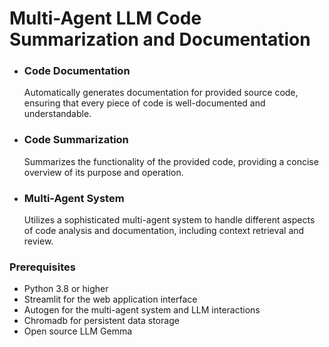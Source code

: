 # Multi-Agent LLM Code Summarization and Documentation
<!-- Write your comments here 
https://github.com/Shubham-M-Rathod/CodeAssistant/assets/96727745/0060960b-a6bc-486d-9657-110da695645c
-->
<ul>
<li shape='square'><h3>Code Documentation</h3>Automatically generates documentation for provided source code, ensuring that every piece of code is well-documented and understandable.</li>
<li shape='square'><h3>Code Summarization</h3>Summarizes the functionality of the provided code, providing a concise overview of its purpose and operation.</li>
<li shape='square'><h3>Multi-Agent System</h3>Utilizes a sophisticated multi-agent system to handle different aspects of code analysis and documentation, including context retrieval and review.</li>
</ul>

<h3>Prerequisites</h3>
<ul>
<li shape='square'>
Python 3.8 or higher</li>
<li shape='square'>
Streamlit for the web application interface</li>
<li shape='square'>
Autogen for the multi-agent system and LLM interactions</li>
<li shape='square'>
Chromadb for persistent data storage</li>
<li shape='square'>
Open source  LLM Gemma</li>
